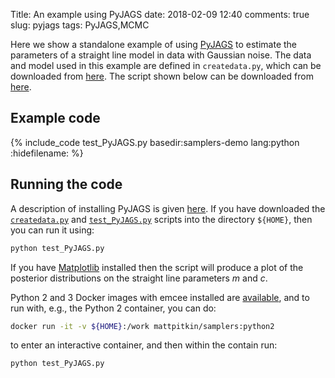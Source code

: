 Title: An example using PyJAGS
date: 2018-02-09 12:40
comments: true
slug: pyjags
tags: PyJAGS,MCMC

<!-- PELICAN_BEGIN_SUMMARY -->
Here we show a standalone example of using [PyJAGS](https://pyjags.readthedocs.io/) to
estimate the parameters of a straight line model in data with Gaussian noise. The
data and model used in this example are defined in `createdata.py`, which can be downloaded
from [here](http://mattpitkin.github.io/samplers-demo/downloads/code/createdata.py). The
script shown below can be downloaded from [here](http://mattpitkin.github.io/samplers-demo/downloads/code/test_PyJAGS.py).
<!-- PELICAN_END_SUMMARY -->

## Example code

{% include_code test_PyJAGS.py basedir:samplers-demo lang:python :hidefilename: %}

## Running the code

A description of installing PyJAGS is given [here](http://mattpitkin.github.io/samplers-demo/pages/samplers-samplers-everywhere/#PyJAGS). If you have downloaded the [`createdata.py`](http://mattpitkin.github.io/samplers-demo/downloads/code/createdata.py) and [`test_PyJAGS.py`](http://mattpitkin.github.io/samplers-demo/downloads/code/test_PyJAGS.py) scripts into the directory `${HOME}`, then you can run it using:

```bash
python test_PyJAGS.py
```

If you have [Matplotlib](https://matplotlib.org/) installed then the script will produce a plot of the posterior distributions
on the straight line parameters $m$ and $c$.

Python 2 and 3 Docker images with emcee installed are [available](https://hub.docker.com/r/mattpitkin/samplers/tags/), and to run with, e.g., the Python 2 container, you can do:

```bash
docker run -it -v ${HOME}:/work mattpitkin/samplers:python2
```

to enter an interactive container, and then within the contain run:

```bash
python test_PyJAGS.py
```

